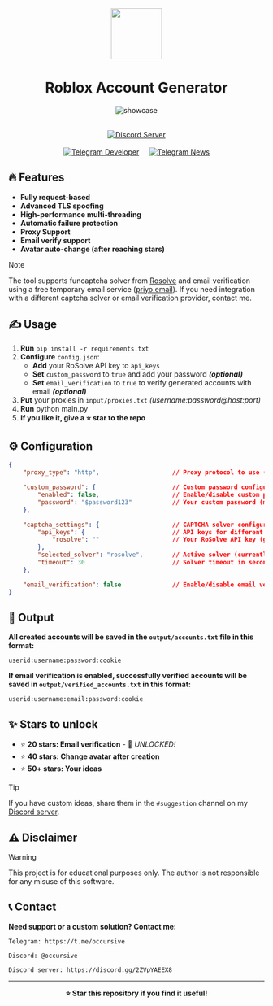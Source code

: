 <div align="center">
  <img src="https://github.com/user-attachments/assets/18b3293c-315b-4538-9614-d3e162994e8a" width="100"/>
</div>


<div align="center">
  
# Roblox Account Generator
</div>


<div align="center"> 

![showcase](https://github.com/user-attachments/assets/1b8aa934-2dcf-4556-8485-1636a305f7f8)

<p align="center">
  <br />
  <a href="https://discord.gg/2ZVpYAEEX8"><img src="https://img.shields.io/badge/Discord%20Server-Join%20Community-5865F2?style=for-the-badge&logo=discord&logoColor=white" alt="Discord Server" /></a>
  <br />
  <br />
  <a href="https://t.me/occursive"><img src="https://img.shields.io/badge/Developer-@occursive-2CA5E0?style=for-the-badge&logo=telegram&logoColor=white" alt="Telegram Developer" /></a>
  &nbsp;&nbsp;&nbsp;
  <a href="https://t.me/occursivenews"><img src="https://img.shields.io/badge/📢%20News-@occursivenews-0088CC?style=for-the-badge&logo=telegram&logoColor=white" alt="Telegram News" /></a>
</p>
</div>


## 🔥 Features
- **Fully request-based**
- **Advanced TLS spoofing**
- **High-performance multi-threading**
- **Automatic failure protection**
- **Proxy Support**
- **Email verify support**
- **Avatar auto-change (after reaching stars)**

> [!NOTE]
> The tool supports funcaptcha solver from [Rosolve](https://rosolve.pro/) and email verification using a free temporary email service ([priyo.email](https://v3.priyo.email/)). If you need integration with a different captcha solver or email verification provider, contact me.

## ✍️ Usage
1. **Run** `pip install -r requirements.txt`
2. **Configure** `config.json`:
    - **Add** your RoSolve API key to `api_keys`
    - **Set** `custom_password` to `true` and add your password ***(optional)***
    - **Set** `email_verification` to `true` to verify generated accounts with email ***(optional)***
3. **Put** your proxies in `input/proxies.txt` *(username:password@host:port)*
4. **Run** python main.py
5. **If you like it, give a ⭐️ star to the repo**


## ⚙️ Configuration
```json
{
    "proxy_type": "http",                    // Proxy protocol to use (currently only "http" is supported)

    "custom_password": {                     // Custom password configuration for account creation
        "enabled": false,                    // Enable/disable custom password (true/false)
        "password": "$password123"           // Your custom password (min 8, max 200 characters)
    },

    "captcha_settings": {                    // CAPTCHA solver configuration
        "api_keys": {                        // API keys for different solvers
            "rosolve": ""                    // Your RoSolve API key (get from rosolve.pro)
        },
        "selected_solver": "rosolve",        // Active solver (currently only "rosolve" is supported)
        "timeout": 30                        // Solver timeout in seconds (10-120)
    },

    "email_verification": false              // Enable/disable email verification (true/false)
}
```

## 📁 Output
**All created accounts will be saved in the `output/accounts.txt` file in this format:**
```
userid:username:password:cookie
```
**If email verification is enabled, successfully verified accounts will be saved in `output/verified_accounts.txt` in this format:**
```
userid:username:email:password:cookie
```

## ✨ Stars to unlock
- ⭐️ **20 stars: Email verification** - 🎉 *UNLOCKED!*
- ⭐️ **40 stars: Change avatar after creation**
- ⭐️ **50+ stars: Your ideas**
> [!TIP]
> If you have custom ideas, share them in the `#suggestion` channel on my [Discord server](https://discord.gg/2ZVpYAEEX8).
  

## ⚠️ Disclaimer
> [!WARNING]
> This project is for educational purposes only. The author is not responsible for any misuse of this software.

## 📞 Contact

**Need support or a custom solution? Contact me:**

```
Telegram: https://t.me/occursive

Discord: @occursive

Discord server: https://discord.gg/2ZVpYAEEX8
```

---

<div align="center">
  
  **⭐ Star this repository if you find it useful!**
  
</div>
